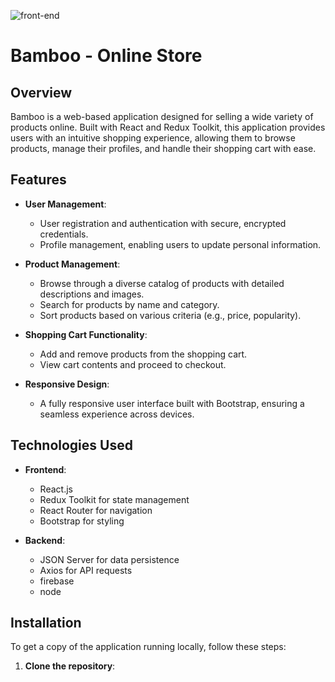![front-end](https://github.com/user-attachments/assets/8cba4f17-7f82-473a-af11-b09767bfa963)
# Bamboo - Online Store

## Overview

Bamboo is a web-based application designed for selling a wide variety of products online. Built with React and Redux Toolkit, this application provides users with an intuitive shopping experience, allowing them to browse products, manage their profiles, and handle their shopping cart with ease.

## Features

- **User Management**: 
  - User registration and authentication with secure, encrypted credentials.
  - Profile management, enabling users to update personal information.

- **Product Management**:
  - Browse through a diverse catalog of products with detailed descriptions and images.
  - Search for products by name and category.
  - Sort products based on various criteria (e.g., price, popularity).

- **Shopping Cart Functionality**:
  - Add and remove products from the shopping cart.
  - View cart contents and proceed to checkout.

- **Responsive Design**: 
  - A fully responsive user interface built with Bootstrap, ensuring a seamless experience across devices.

## Technologies Used

- **Frontend**: 
  - React.js
  - Redux Toolkit for state management
  - React Router for navigation
  - Bootstrap for styling

- **Backend**: 
  - JSON Server for data persistence
  - Axios for API requests
  - firebase
  - node

## Installation

To get a copy of the application running locally, follow these steps:

1. **Clone the repository**:

   ```bash
  
